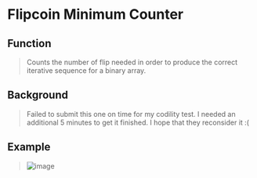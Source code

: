 # Flipcoin Minimum Counter

## Function
> Counts the number of flip needed in order to produce the correct iterative sequence for a binary array.

## Background
> Failed to submit this one on time for my codility test. I needed an additional 5 minutes to get it finished. I hope that they reconsider it :(

## Example
> ![image](https://user-images.githubusercontent.com/52370507/116415817-5b804780-a86c-11eb-84dc-0fc88512b39a.png)
